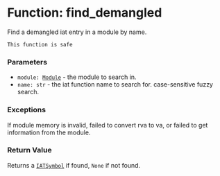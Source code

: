 # Function: find_demangled

Find a demangled iat entry in a module by name.

```admonish success title=""
This function is safe
```

### Parameters
- <code>module: [Module](../modules/objects-module.md)</code> - the module to search in.
- `name: str` - the iat function name to search for. case-sensitive fuzzy search.

### Exceptions
If module memory is invalid, failed to convert rva to va, or failed to get information from the module.

### Return Value
Returns a [`IATSymbol`](./objects-iatsymbol.md) if found, `None` if not found.
